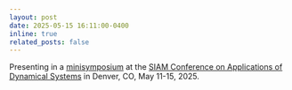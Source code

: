 ```yaml
---
layout: post
date: 2025-05-15 16:11:00-0400
inline: true
related_posts: false
---
```


Presenting in a <a href='https://meetings.siam.org/sess/dsp_programsess.cfm?SESSIONCODE=82565'>minisymposium</a> at the <a href='https://www.siam.org/conferences-events/siam-conferences/ds25/'>SIAM Conference on Applications of Dynamical Systems</a> in Denver, CO, May 11-15, 2025. 
